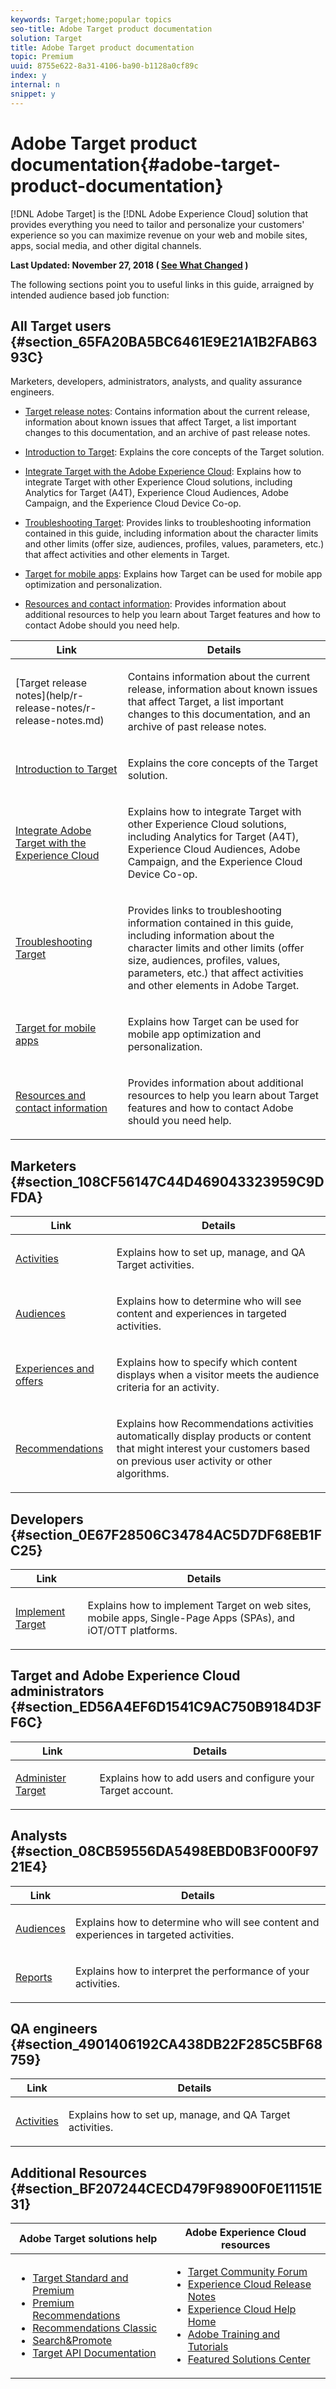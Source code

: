 ```yaml
---
keywords: Target;home;popular topics
seo-title: Adobe Target product documentation
solution: Target
title: Adobe Target product documentation
topic: Premium
uuid: 8755e622-8a31-4106-ba90-b1128a0cf89c
index: y
internal: n
snippet: y
---
```


# Adobe Target product documentation{#adobe-target-product-documentation}

 [!DNL Adobe Target] is the [!DNL Adobe Experience Cloud] solution that provides everything you need to tailor and personalize your customers' experience so you can maximize revenue on your web and mobile sites, apps, social media, and other digital channels.

**Last Updated: November 27, 2018 ( [See What Changed](help/r-release-notes/r-doc-change.md) )**

The following sections point you to useful links in this guide, arraigned by intended audience based job function:

## All Target users {#section_65FA20BA5BC6461E9E21A1B2FAB6393C}

Marketers, developers, administrators, analysts, and quality assurance engineers.

- [Target release notes](help/r-release-notes/r-release-notes.md): Contains information about the current release, information about known issues that affect Target, a list important changes to this documentation, and an archive of past release notes.

- [Introduction to Target](help/c-intro/c-intro.md): Explains the core concepts of the Target solution.

- [Integrate Target with the Adobe Experience Cloud](help/c-integrating-target-with-mac): Explains how to integrate Target with other Experience Cloud solutions, including Analytics for Target (A4T), Experience Cloud Audiences, Adobe Campaign, and the Experience Cloud Device Co-op.

- [Troubleshooting Target](help/r-troubleshooting-target): Provides links to troubleshooting information contained in this guide, including information about the character limits and other limits (offer size, audiences, profiles, values, parameters, etc.) that affect activities and other elements in Target.

- [Target for mobile apps](help/c-target-mobile-app): Explains how Target can be used for mobile app optimization and personalization.

- [Resources and contact information](help/cmp-resources-and-contact-information.md): Provides information about additional resources to help you learn about Target features and how to contact Adobe should you need help.

<table id="table_1A269F25C42146F2816295AC733AC329"> 
 <thead> 
  <tr> 
   <th colname="col1" class="entry"> Link </th> 
   <th colname="col2" class="entry"> Details </th> 
  </tr>
 </thead>
 <tbody> 
  <tr> 
   <td colname="col1"> <p>[Target release notes](help/r-release-notes/r-release-notes.md) </p> </td> 
   <td colname="col2"> <p>Contains information about the current release, information about known issues that affect Target, a list important changes to this documentation, and an archive of past release notes. </p> </td> 
  </tr> 
  <tr> 
   <td colname="col1"> <p><a href="https://marketing.adobe.com/resources/help/en_US/target/target/c_intro.html" format="html" scope="external"> Introduction to Target</a> </p> </td> 
   <td colname="col2"> <p>Explains the core concepts of the Target solution. </p> </td> 
  </tr> 
  <tr> 
   <td colname="col1"> <p><a href="https://marketing.adobe.com/resources/help/en_US/target/a4t/c_integrating_target_with_mac.html" format="html" scope="external"> Integrate Adobe Target with the Experience Cloud</a> </p> </td> 
   <td colname="col2"> <p>Explains how to integrate Target with other Experience Cloud solutions, including Analytics for Target (A4T), Experience Cloud Audiences, Adobe Campaign, and the Experience Cloud Device Co-op. </p> </td> 
  </tr> 
  <tr> 
   <td colname="col1"> <p><a href="https://marketing.adobe.com/resources/help/en_US/target/target/r_troubleshooting_target.html" format="html" scope="external"> Troubleshooting Target</a> </p> </td> 
   <td colname="col2"> <p>Provides links to troubleshooting information contained in this guide, including information about the character limits and other limits (offer size, audiences, profiles, values, parameters, etc.) that affect activities and other elements in Adobe Target. </p> </td> 
  </tr> 
  <tr> 
   <td colname="col1"> <p><a href="https://marketing.adobe.com/resources/help/en_US/target/target/c_target_mobile_app.html" format="html" scope="external"> Target for mobile apps</a> </p> </td> 
   <td colname="col2"> <p>Explains how Target can be used for mobile app optimization and personalization. </p> </td> 
  </tr> 
  <tr> 
   <td colname="col1"> <p><a href="https://marketing.adobe.com/resources/help/en_US/target/target/cmp_resources-and-contact-information.html" format="html" scope="external"> Resources and contact information</a> </p> </td> 
   <td colname="col2"> <p>Provides information about additional resources to help you learn about Target features and how to contact Adobe should you need help. </p> </td> 
  </tr> 
 </tbody> 
</table>

## Marketers {#section_108CF56147C44D469043323959C9DFDA}

<table id="table_4718AF71A03A43D390B2177AD45ABE8C"> 
 <thead> 
  <tr> 
   <th colname="col1" class="entry"> Link </th> 
   <th colname="col2" class="entry"> Details </th> 
  </tr>
 </thead>
 <tbody> 
  <tr> 
   <td colname="col1"> <p><a href="https://marketing.adobe.com/resources/help/en_US/target/target/c_activities.html" format="html" scope="external"> Activities</a> </p> </td> 
   <td colname="col2"> <p>Explains how to set up, manage, and QA Target activities. </p> </td> 
  </tr> 
  <tr> 
   <td colname="col1"> <p><a href="https://marketing.adobe.com/resources/help/en_US/target/target/c_target.html" format="html" scope="external"> Audiences</a> </p> </td> 
   <td colname="col2"> <p>Explains how to determine who will see content and experiences in targeted activities. </p> </td> 
  </tr> 
  <tr> 
   <td colname="col1"> <p><a href="https://marketing.adobe.com/resources/help/en_US/target/target/c_experiences.html" format="html" scope="external"> Experiences and offers</a> </p> </td> 
   <td colname="col2"> <p>Explains how to specify which content displays when a visitor meets the audience criteria for an activity. </p> </td> 
  </tr> 
  <tr> 
   <td colname="col1"> <p><a href="https://marketing.adobe.com/resources/help/en_US/target/recs/c_recommendations.html" format="html" scope="external"> Recommendations</a> </p> </td> 
   <td colname="col2"> <p>Explains how Recommendations activities automatically display products or content that might interest your customers based on previous user activity or other algorithms. </p> </td> 
  </tr> 
 </tbody> 
</table>

## Developers {#section_0E67F28506C34784AC5D7DF68EB1FC25}

<table id="table_A73F6C04AF4E497A931CCA0D64E708C8"> 
 <thead> 
  <tr> 
   <th colname="col1" class="entry"> Link </th> 
   <th colname="col2" class="entry"> Details </th> 
  </tr>
 </thead>
 <tbody> 
  <tr> 
   <td colname="col1"> <p><a href="https://marketing.adobe.com/resources/help/en_US/target/ov/c_implementing_target.html" format="html" scope="external"> Implement Target</a> </p> </td> 
   <td colname="col2"> <p>Explains how to implement Target on web sites, mobile apps, Single-Page Apps (SPAs), and iOT/OTT platforms. </p> </td> 
  </tr> 
 </tbody> 
</table>

## Target and Adobe Experience Cloud administrators {#section_ED56A4EF6D1541C9AC750B9184D3FF6C}

<table id="table_5AE9FDFE77204756A1D2ED2B4B488B26"> 
 <thead> 
  <tr> 
   <th colname="col1" class="entry"> Link </th> 
   <th colname="col2" class="entry"> Details </th> 
  </tr>
 </thead>
 <tbody> 
  <tr> 
   <td colname="col1"> <p><a href="https://marketing.adobe.com/resources/help/en_US/target/ov/administrating-target.html" format="html" scope="external"> Administer Target</a> </p> </td> 
   <td colname="col2"> <p>Explains how to add users and configure your Target account. </p> </td> 
  </tr> 
 </tbody> 
</table>

## Analysts {#section_08CB59556DA5498EBD0B3F000F9721E4}

<table id="table_CC8AE8BF079E4A57BAE8EB5A5CE214ED"> 
 <thead> 
  <tr> 
   <th colname="col1" class="entry"> Link </th> 
   <th colname="col2" class="entry"> Details </th> 
  </tr>
 </thead>
 <tbody> 
  <tr> 
   <td colname="col1"> <p><a href="https://marketing.adobe.com/resources/help/en_US/target/target/c_target.html" format="html" scope="external"> Audiences</a> </p> </td> 
   <td colname="col2"> <p>Explains how to determine who will see content and experiences in targeted activities. </p> </td> 
  </tr> 
  <tr> 
   <td colname="col1"> <p><a href="https://marketing.adobe.com/resources/help/en_US/target/target/c_reports.html" format="html" scope="external"> Reports</a> </p> </td> 
   <td colname="col2"> <p>Explains how to interpret the performance of your activities. </p> </td> 
  </tr> 
 </tbody> 
</table>

## QA engineers {#section_4901406192CA438DB22F285C5BF68759}

<table id="table_547C88B7E82C4D489A76158942FD0BA0"> 
 <thead> 
  <tr> 
   <th colname="col1" class="entry"> Link </th> 
   <th colname="col2" class="entry"> Details </th> 
  </tr>
 </thead>
 <tbody> 
  <tr> 
   <td colname="col1"> <p><a href="c-activities/c-activities.md#concept_D317A95A1AB54674BA7AB65C7985BA03" format="dita" scope="local"> Activities</a> </p> </td> 
   <td colname="col2"> <p>Explains how to set up, manage, and QA Target activities. </p> </td> 
  </tr> 
 </tbody> 
</table>

## Additional Resources {#section_BF207244CECD479F98900F0E11151E31}

<table id="table_5139DFF8A84C49DC8D603B20E93A1973"> 
 <thead> 
  <tr> 
   <th colname="col1" class="entry"> Adobe Target solutions help </th> 
   <th colname="col2" class="entry"> Adobe Experience Cloud resources </th> 
  </tr>
 </thead>
 <tbody> 
  <tr> 
   <td colname="col1"> <p> 
     <ul id="ul_5A5701EA7407415EBD954C10C9586EAE"> 
      <li id="li_A29E30154DCC40C099E8F3637013524A"> <a href="https://marketing.adobe.com/resources/help/en_US/target/target/c_intro.html" format="https" scope="external"> Target Standard and Premium</a> </li> 
      <li id="li_1E242B90A6D34CBEB5A62F64C7008FE3"> <a href="https://marketing.adobe.com/resources/help/en_US/target/recs/c_recommendations.html" format="https" scope="external"> Premium Recommendations</a> </li> 
      <li id="li_6093F1A07AA34D9A9952FD18547627D3"> <a href="https://marketing.adobe.com/resources/help/en_US/rec/" format="http" scope="external"> Recommendations Classic</a> </li> 
      <li id="li_C82E65DE81184F45BA4F10F6D32D7DE7"> <a href="https://marketing.adobe.com/resources/help/en_US/snp/" format="http" scope="external"> Search&amp;Promote</a> </li> 
      <li id="li_C760B1A583A246009327EFA52B065BBE"> <a href="https://developers.adobetarget.com/" format="http" scope="external"> Target API Documentation</a> </li> 
     </ul> </p> </td> 
   <td colname="col2"> <p> 
     <ul id="ul_8E15489539FA46868A4A203E1452C331"> 
      <li id="li_C7DD673FFF3045F780A50622118EB96B"> <a href="https://forums.adobe.com/community/experience-cloud/marketing-cloud/target" format="https" scope="external"> Target Community Forum</a> </li> 
      <li id="li_1C766D0967974FA19C12A06196E1039B"> <a href="https://marketing.adobe.com/resources/help/en_US/whatsnew/" scope="external" format="https"> Experience Cloud Release Notes</a> </li> 
      <li id="li_877931933EC141558EAFB9E32834BA15"> <a href="https://marketing.adobe.com/resources/help/en_US/home/" scope="external" format="https"> Experience Cloud Help Home</a> </li> 
      <li id="li_32F34F0C1A1147F1A2B474617CEBAE1A"> <a href="https://helpx.adobe.com/learning.html?promoid=KAUDK" scope="external" format="http"> Adobe Training and Tutorials</a> </li> 
      <li id="li_63A175DA1A7A48C298F43B791D5C78CC"> <a href="https://www.omniture.com/en/products/online_business_optimization" scope="external" format="html"> Featured Solutions Center</a> </li> 
     </ul> </p> </td> 
  </tr> 
 </tbody> 
</table>

